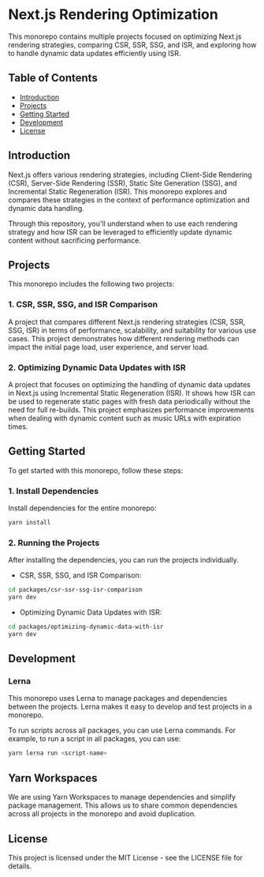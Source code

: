 # Next.js Rendering Optimization

This monorepo contains multiple projects focused on optimizing Next.js rendering strategies, comparing CSR, SSR, SSG, and ISR, and exploring how to handle dynamic data updates efficiently using ISR.

## Table of Contents

- [Introduction](#introduction)
- [Projects](#projects)
- [Getting Started](#getting-started)
- [Development](#development)
- [License](#license)

## Introduction

Next.js offers various rendering strategies, including Client-Side Rendering (CSR), Server-Side Rendering (SSR), Static Site Generation (SSG), and Incremental Static Regeneration (ISR). This monorepo explores and compares these strategies in the context of performance optimization and dynamic data handling.

Through this repository, you'll understand when to use each rendering strategy and how ISR can be leveraged to efficiently update dynamic content without sacrificing performance.

## Projects

This monorepo includes the following two projects:

### 1. **CSR, SSR, SSG, and ISR Comparison**

A project that compares different Next.js rendering strategies (CSR, SSR, SSG, ISR) in terms of performance, scalability, and suitability for various use cases. This project demonstrates how different rendering methods can impact the initial page load, user experience, and server load.

### 2. **Optimizing Dynamic Data Updates with ISR**

A project that focuses on optimizing the handling of dynamic data updates in Next.js using Incremental Static Regeneration (ISR). It shows how ISR can be used to regenerate static pages with fresh data periodically without the need for full re-builds. This project emphasizes performance improvements when dealing with dynamic content such as music URLs with expiration times.

## Getting Started

To get started with this monorepo, follow these steps:

### 1. Install Dependencies

Install dependencies for the entire monorepo:

```bash
yarn install
```

### 2. Running the Projects

After installing the dependencies, you can run the projects individually.
- CSR, SSR, SSG, and ISR Comparison:
```bash
cd packages/csr-ssr-ssg-isr-comparison
yarn dev
```

- Optimizing Dynamic Data Updates with ISR:
```bash
cd packages/optimizing-dynamic-data-with-isr
yarn dev
```

## Development

### Lerna

This monorepo uses Lerna to manage packages and dependencies between the projects. Lerna makes it easy to develop and test projects in a monorepo.

To run scripts across all packages, you can use Lerna commands. For example, to run a script in all packages, you can use:
```bash
yarn lerna run <script-name>
```

## Yarn Workspaces
We are using Yarn Workspaces to manage dependencies and simplify package management. This allows us to share common dependencies across all projects in the monorepo and avoid duplication.

## License
This project is licensed under the MIT License - see the LICENSE file for details.